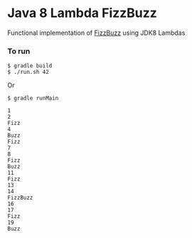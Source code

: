 # Java 8 Lambda FizzBuzz

Functional implementation of
[FizzBuzz](http://en.wikipedia.org/wiki/Fizz_buzz) using JDK8 Lambdas

### To run 

```
$ gradle build
$ ./run.sh 42
```

Or

```
$ gradle runMain
```

```
1
2
Fizz
4
Buzz
Fizz
7
8
Fizz
Buzz
11
Fizz
13
14
FizzBuzz
16
17
Fizz
19
Buzz
```

